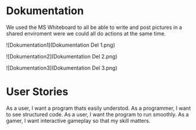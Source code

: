 # Dokumentation

We used the MS Whiteboard to all be able to write and post pictures in a shared enviroment were we could all do actions at the same time.

![Dokumentation1](Dokumentation Del 1.png)

![Dokumentation2](Dokumentation Del 2.png)

![Dokumentation3](Dokumentation Del 3.png)

# User Stories

As a user, I want a program thats easily understod.
As a programmer, I want to see structured code.
As a user, I want the program to run smoothly.
As a gamer, I want interactive gameplay so that my skill matters.
